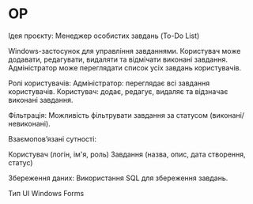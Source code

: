 # OP
Ідея проєкту: Менеджер особистих завдань (To-Do List)

Windows-застосунок для управління завданнями. Користувач може додавати, редагувати, видаляти та відмічати виконані завдання. Адміністратор може переглядати список усіх завдань користувачів.

Ролі користувачів: Адміністратор: переглядає всі завдання користувачів. Користувач: додає, редагує, видаляє та відзначає виконані завдання.

Фільтрація: Можливість фільтрувати завдання за статусом (виконані/невиконані).

Взаємопов’язані сутності:

Користувач (логін, ім'я, роль) Завдання (назва, опис, дата створення, статус)

Збереження даних:
Використання SQL для збереження завдань.

Тип UI Windows Forms
